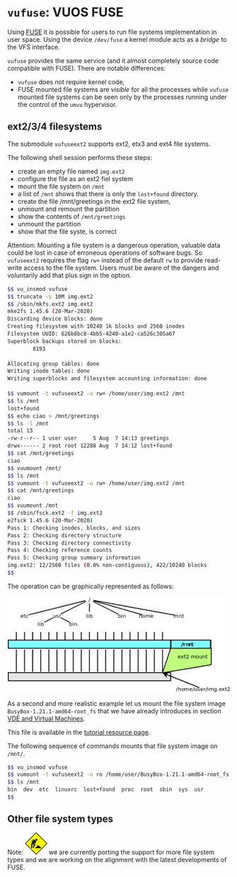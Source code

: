 `vufuse`: VUOS FUSE
====

Using [FUSE](https://en.wikipedia.org/wiki/Filesystem_in_Userspace) it is possible for
users to run file systems implementation in user space. Using the device `/dev/fuse` a kernel module acts as a _bridge_ to the VFS interface.

`vufuse` provides the same service (and it almost completely source code compatible with 
FUSE). There are notable differences:

* `vufuse` does not require kernel code,
* FUSE mounted file systems are _visible_ for all the processes while `vufuse` mounted
file systems can be seen only by the processes running under the control of the `umvu`
hypervisor.

## ext2/3/4 filesystems

The submodule `vufuseext2` supports ext2, etx3 and ext4 file systems.

The following shell session performs these steps:

* create an empty file named `img.ext2`
* configure the file as an ext2 fiel system
* mount the file system on `/mnt`
* a list of `/mnt` shows that there is only the `lost+found` directory.
* create the file /mnt/greetings in the ext2 file system,
* unmount and remount the partition
* show the contents of `/mnt/greetings`
* unmount the partition
* show that the file syste, is correct

Attention: Mounting a file system is a dangerous operation, valuable data could be lost
in case of erroneous operations of software bugs. So `vufuseext2` requires the flag `rw+`
instead of the default `rw` to provide read-write access to the file system.
Users must be aware of the dangers and voluntarily add that plus sign in the option.

```bash
$$ vu_insmod vufuse
$$ truncate -s 10M img.ext2
$$ /sbin/mkfs.ext2 img.ext2
mke2fs 1.45.6 (20-Mar-2020)
Discarding device blocks: done
Creating filesystem with 10240 1k blocks and 2560 inodes
Filesystem UUID: 626b8bc8-4bb5-4240-a1e2-ca526c305a67
Superblock backups stored on blocks:
        8193

Allocating group tables: done
Writing inode tables: done
Writing superblocks and filesystem accounting information: done

$$ vumount -t vufuseext2 -o rw+ /home/user/img.ext2 /mnt
$$ ls /mnt
lost+found
$$ echo ciao > /mnt/greetings
$$ ls -l /mnt
total 13
-rw-r--r-- 1 user user     5 Aug  7 14:13 greetings
drwx------ 2 root root 12288 Aug  7 14:12 lost+found
$$ cat /mnt/greetings
ciao
$$ vuumount /mnt/
$$ ls /mnt
$$ vumount -t vufuseext2 -o rw+ /home/user/img.ext2 /mnt
$$ cat /mnt/greetings
ciao
$$ vuumount /mnt
$$ /sbin/fsck.ext2 -f img.ext2
e2fsck 1.45.6 (20-Mar-2020)
Pass 1: Checking inodes, blocks, and sizes
Pass 2: Checking directory structure
Pass 3: Checking directory connectivity
Pass 4: Checking reference counts
Pass 5: Checking group summary information
img.ext2: 12/2560 files (0.0% non-contiguous), 422/10240 blocks
$$
```

The operation can be graphically represented as follows:

![vufuseext exampe](pictures/vuos_vufuseext2.png)


As a second and more realistic example let us mount the file system image `BusyBox-1.21.1-amd64-root_fs`
that we have already introduces in section [VDE and Virtual Machines](vde_vm.md).

This file is available in the 
[tutorial resource page](http://www.cs.unibo.it/~renzo/virtualsquare/tutorial_resources/).

The following sequence of commands mounts that file system image on `/mnt/`.

```bash
$$ vu_insmod vufuse
$$ vumount -t vufuseext2 -o ro /home/user/BusyBox-1.21.1-amd64-root_fs /mnt
$$ ls /mnt
bin  dev  etc  linuxrc  lost+found  proc  root  sbin  sys  usr
$$
```
## Other file system types

Note: ![wip](pictures/wip.png) we are currently porting the support for more file system
types and we are working on the alignment with the latest developments of FUSE.
